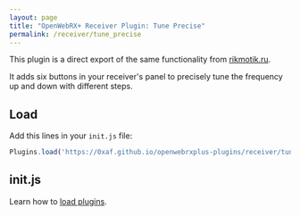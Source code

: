 ```yaml
---
layout: page
title: "OpenWebRX+ Receiver Plugin: Tune Precise"
permalink: /receiver/tune_precise
---
```


This plugin is a direct export of the same functionality from [rikmotik.ru](https://rikmotik.ru/).

It adds six buttons in your receiver's panel to precisely tune the frequency up and down with different steps.

## Load

Add this lines in your `init.js` file:

```js
Plugins.load('https://0xaf.github.io/openwebrxplus-plugins/receiver/tune_checkbox/tune_precise.js');
```

## init.js

Learn how to [load plugins](/openwebrxplus-plugins/#load-plugins).
